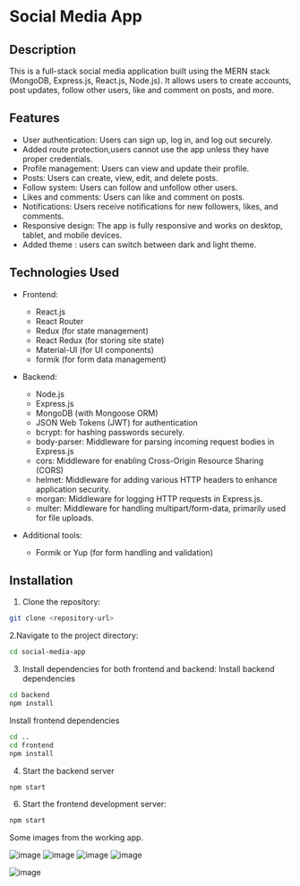 # Social Media App

## Description

This is a full-stack social media application built using the MERN stack (MongoDB, Express.js, React.js, Node.js). It allows users to create accounts, post updates, follow other users, like and comment on posts, and more.

## Features

- User authentication: Users can sign up, log in, and log out securely.
- Added route protection,users cannot use the app unless they have proper credentials.
- Profile management: Users can view and update their profile.
- Posts: Users can create, view, edit, and delete posts.
- Follow system: Users can follow and unfollow other users.
- Likes and comments: Users can like and comment on posts.
- Notifications: Users receive notifications for new followers, likes, and comments.
- Responsive design: The app is fully responsive and works on desktop, tablet, and mobile devices.
- Added theme : users can switch between dark and light theme.

## Technologies Used

- Frontend:
  - React.js
  - React Router
  - Redux (for state management)
  - React Redux (for storing site state)
  - Material-UI (for UI components)
  - formik (for form data management)
  
- Backend:
  - Node.js
  - Express.js
  - MongoDB (with Mongoose ORM)
  - JSON Web Tokens (JWT) for authentication
  - bcrypt: for hashing passwords securely.
  - body-parser: Middleware for parsing incoming request bodies in Express.js
  - cors: Middleware for enabling Cross-Origin Resource Sharing (CORS)
  - helmet: Middleware for adding various HTTP headers to enhance application security.
  - morgan: Middleware for logging HTTP requests in Express.js.
  - multer: Middleware for handling multipart/form-data, primarily used for file uploads.
    
- Additional tools:
  - Formik or Yup (for form handling and validation)


## Installation

1. Clone the repository:

```bash
git clone <repository-url>
```

2.Navigate to the project directory:
```bash
cd social-media-app
```

3. Install dependencies for both frontend and backend:
Install backend dependencies
```bash
cd backend
npm install
```

Install frontend dependencies
```bash
cd ..
cd frontend
npm install
```

4. Start the backend server
 ```bash
npm start
```

6. Start the frontend development server:
```bash
npm start
```
<p>Some images from the working app.</p>

![image](https://github.com/ayushh1804/social_media_platform_mern/assets/88641651/0f7021db-076c-46b5-8541-703088d67d1d)
![image](https://github.com/ayushh1804/social_media_platform_mern/assets/88641651/357947c3-de99-4380-a363-8b7f3caf8204)
![image](https://github.com/ayushh1804/social_media_platform_mern/assets/88641651/078fee9d-f713-4d73-a273-4c6531f7bf08)
![image](https://github.com/ayushh1804/social_media_platform_mern/assets/88641651/2bed1c10-3be9-42cf-95ae-7c4ad5217796)

![image](https://github.com/ayushh1804/social_media_platform_mern/assets/88641651/cc8c9e59-121b-461e-a08c-b15254e54c54)

